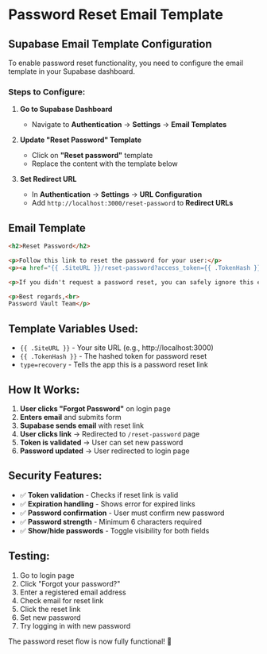 # Password Reset Email Template

## Supabase Email Template Configuration

To enable password reset functionality, you need to configure the email template in your Supabase dashboard.

### Steps to Configure:

1. **Go to Supabase Dashboard**
   - Navigate to **Authentication** → **Settings** → **Email Templates**

2. **Update "Reset Password" Template**
   - Click on **"Reset password"** template
   - Replace the content with the template below

3. **Set Redirect URL**
   - In **Authentication** → **Settings** → **URL Configuration**
   - Add `http://localhost:3000/reset-password` to **Redirect URLs**

## Email Template

```html
<h2>Reset Password</h2>

<p>Follow this link to reset the password for your user:</p>
<p><a href="{{ .SiteURL }}/reset-password?access_token={{ .TokenHash }}&type=recovery" style="background-color: #3b82f6; color: white; padding: 12px 24px; text-decoration: none; border-radius: 6px; display: inline-block;">Reset Password</a></p>

<p>If you didn't request a password reset, you can safely ignore this email.</p>

<p>Best regards,<br>
Password Vault Team</p>
```

## Template Variables Used:

- `{{ .SiteURL }}` - Your site URL (e.g., http://localhost:3000)
- `{{ .TokenHash }}` - The hashed token for password reset
- `type=recovery` - Tells the app this is a password reset link

## How It Works:

1. **User clicks "Forgot Password"** on login page
2. **Enters email** and submits form
3. **Supabase sends email** with reset link
4. **User clicks link** → Redirected to `/reset-password` page
5. **Token is validated** → User can set new password
6. **Password updated** → User redirected to login page

## Security Features:

- ✅ **Token validation** - Checks if reset link is valid
- ✅ **Expiration handling** - Shows error for expired links
- ✅ **Password confirmation** - User must confirm new password
- ✅ **Password strength** - Minimum 6 characters required
- ✅ **Show/hide passwords** - Toggle visibility for both fields

## Testing:

1. Go to login page
2. Click "Forgot your password?"
3. Enter a registered email address
4. Check email for reset link
5. Click the reset link
6. Set new password
7. Try logging in with new password

The password reset flow is now fully functional! 🔐
